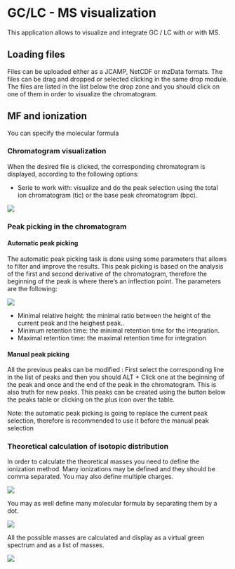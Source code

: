 # GC/LC - MS visualization

This application allows to visualize and integrate GC / LC with or with MS.

## Loading files

Files can be uploaded either as a JCAMP, NetCDF or mzData formats. The files can be drag and dropped or selected clicking in the same drop module. The files are listed in the list below the drop zone and you should click on one of them in order to visualize the chromatogram.

## MF and ionization

You can specify the molecular formula

### Chromatogram visualization

When the desired file is clicked, the corresponding chromatogram is displayed, according to the following options:

- Serie to work with: visualize and do the peak selection using the total ion chromatogram \(tic\) or the base peak chromatogram \(bpc\).

![](https://lh3.googleusercontent.com/m2h7kaCEYniEaGmBWIb27BGSW3svOZGmoIOQnAPQpfJKQ9taBMViYNtyoCepHyeSuS2EKj8XQHqM0oogFTsatyGsQ0Yt1SkQhIusKYJJtXbiD_PChwgiX2U1DZCvYFTxAKbsLOcb)

### Peak picking in the chromatogram

#### Automatic peak picking

The automatic peak picking task is done using some parameters that allows to filter and improve the results. This peak picking is based on the analysis of the first and second derivative of the chromatogram, therefore the beginning of the peak is where there’s an inflection point. The parameters are the following:

![](https://lh4.googleusercontent.com/Qllnx1sIa1jPo_rAWD9gJlsJ5MO5VwNjTvvjJK0ebtQsevhF7fn5ueRe9LFluZjaGYV9LEMsapM2rs3IwOnvtqPKU-6Ux36UQ0yH9-KJ0uV3KL5loG6yZjVPRSV9_wf4esbRu01n)

- Minimal relative height: the minimal ratio between the height of the current peak and the heighest peak..
- Minimum retention time: the minimal retention time for the integration.
- Maximal retention time: the maximal retention time for integration

#### Manual peak picking

All the previous peaks can be modified : First select the corresponding line in the list of peaks and then you should ALT + Click one at the beginning of the peak and once and the end of the peak in the chromatogram. This is also truth for new peaks. This peaks can be created using the button below the peaks table or clicking on the plus icon over the table.

Note: the automatic peak picking is going to replace the current peak selection, therefore is recommended to use it before the manual peak selection

### Theoretical calculation of isotopic distribution

In order to calculate the theoretical masses you need to define the ionization method. Many ionizations may be defined and they should be comma separated. You may also define multiple charges.

![](https://lh6.googleusercontent.com/maqWk3vtxvGSjUVsc_bRowmfoUg0hXoRTN7apqtmt8AljmSkDPnoM8SEkRM8tuAg19_cNoKR0BDYR8D1-uXpeUmdDqIFISkkH70PnhdU4I1uOH51ENzhjEn3cPGdCrvJToNGzNYu)

You may as well define many molecular formula by separating them by a dot.

![](https://lh3.googleusercontent.com/sTvEo8mg8DIf5Bgh38vQ51FrgJ4aefD-NfBN5YmWyqOb8xGq83tihP7z6uEGAEayrjm8TnfMwiI1kdoO2hVpZeqNJ_S6OWUl4qWUWPVEk2s1da800EQYOt6fSzJcR6rDOq0kx7Bz)

All the possible masses are calculated and display as a virtual green spectrum and as a list of masses.

![](https://lh4.googleusercontent.com/R3i42Ayr7NoSP1c3h-NHzjiTuiOdzxMmuzW15a4FvQdprryfbUGE0MPPvwOImvz96wnexEipN2gaQzrzLCnH7I-ALOiKRd2iESA21YIcI6Kj8o9sMrddcMAMAU9s5KYgXU_j8v-N)
